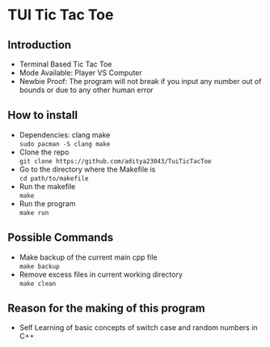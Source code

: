 # TUI Tic Tac Toe
## Introduction
- Terminal Based Tic Tac Toe
- Mode Available: Player VS Computer
- Newbie Proof: The program will not break if you input any number out of bounds or due to any other human error

## How to install
- Dependencies: clang make\
`sudo pacman -S clang make`
- Clone the repo\
`git clone https://github.com/aditya23043/TuiTicTacToe`
- Go to the directory where the Makefile is\
`cd path/to/makefile`
- Run the makefile\
`make`
- Run the program\
`make run`

## Possible Commands
- Make backup of the current main cpp file\
`make backup`
- Remove excess files in current working directory\
`make clean`

## Reason for the making of this program
- Self Learning of basic concepts of switch case and random numbers in C++
